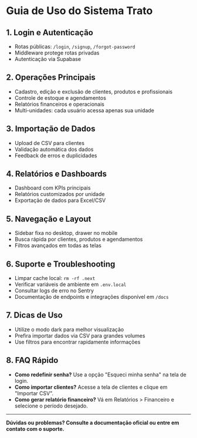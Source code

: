# Guia de Uso do Sistema Trato

## 1. Login e Autenticação

- Rotas públicas: `/login`, `/signup`, `/forgot-password`
- Middleware protege rotas privadas
- Autenticação via Supabase

## 2. Operações Principais

- Cadastro, edição e exclusão de clientes, produtos e profissionais
- Controle de estoque e agendamentos
- Relatórios financeiros e operacionais
- Multi-unidades: cada usuário acessa apenas sua unidade

## 3. Importação de Dados

- Upload de CSV para clientes
- Validação automática dos dados
- Feedback de erros e duplicidades

## 4. Relatórios e Dashboards

- Dashboard com KPIs principais
- Relatórios customizados por unidade
- Exportação de dados para Excel/CSV

## 5. Navegação e Layout

- Sidebar fixa no desktop, drawer no mobile
- Busca rápida por clientes, produtos e agendamentos
- Filtros avançados em todas as telas

## 6. Suporte e Troubleshooting

- Limpar cache local: `rm -rf .next`
- Verificar variáveis de ambiente em `.env.local`
- Consultar logs de erro no Sentry
- Documentação de endpoints e integrações disponível em `/docs`

## 7. Dicas de Uso

- Utilize o modo dark para melhor visualização
- Prefira importar dados via CSV para grandes volumes
- Use filtros para encontrar rapidamente informações

## 8. FAQ Rápido

- **Como redefinir senha?** Use a opção "Esqueci minha senha" na tela de login.
- **Como importar clientes?** Acesse a tela de clientes e clique em "Importar CSV".
- **Como gerar relatório financeiro?** Vá em Relatórios > Financeiro e selecione o período desejado.

---

**Dúvidas ou problemas? Consulte a documentação oficial ou entre em contato com o suporte.**
